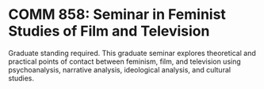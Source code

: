 # COMM 858: Seminar in Feminist Studies of Film and Television

Graduate standing required. This graduate seminar explores theoretical and practical points of contact between feminism, film, and television using psychoanalysis, narrative analysis, ideological analysis, and cultural studies.